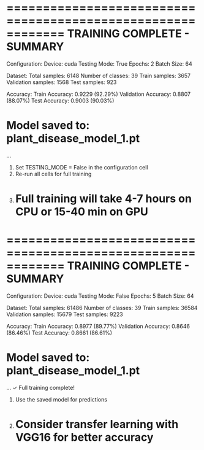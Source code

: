 ============================================================
TRAINING COMPLETE - SUMMARY
============================================================

Configuration:
Device: cuda
Testing Mode: True
Epochs: 2
Batch Size: 64

Dataset:
Total samples: 6148
Number of classes: 39
Train samples: 3657
Validation samples: 1568
Test samples: 923

Accuracy:
Train Accuracy: 0.9229 (92.29%)
Validation Accuracy: 0.8807 (88.07%)
Test Accuracy: 0.9003 (90.03%)

# Model saved to: plant_disease_model_1.pt

...

1. Set TESTING_MODE = False in the configuration cell
2. Re-run all cells for full training
3. # Full training will take 4-7 hours on CPU or 15-40 min on GPU

============================================================
TRAINING COMPLETE - SUMMARY
============================================================

Configuration:
Device: cuda
Testing Mode: False
Epochs: 5
Batch Size: 64

Dataset:
Total samples: 61486
Number of classes: 39
Train samples: 36584
Validation samples: 15679
Test samples: 9223

Accuracy:
Train Accuracy: 0.8977 (89.77%)
Validation Accuracy: 0.8646 (86.46%)
Test Accuracy: 0.8661 (86.61%)

# Model saved to: plant_disease_model_1.pt

...
✓ Full training complete!

1. Use the saved model for predictions
2. # Consider transfer learning with VGG16 for better accuracy
